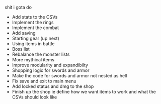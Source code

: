 shit i gota do
- Add stats to the CSVs
- Implement the rings
- Implement the combat
- Add saving
- Starting gear (up next)
- Using items in battle
- Boss list
- Rebalance the monster lists
- More mythical items
- Improve modularity and expandibilty
- Shopping logic for swords and armor
- Make the code for swords and armor not nested as hell
- Fix save and exit to main menu
- Add locked status and dmg to the shop
- Finish up the shop ie define how we want items to work and what the CSVs should look like